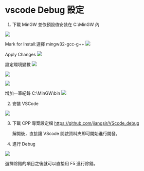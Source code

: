 # vscode Debug 設定

1. 下載 MinGW 並依預設值安裝在 C:\MinGW 內

![](images/2020-09-17-16-41-02.png)

Mark for Install:選擇 mingw32-gcc-g++
![](images/2020-09-17-16-41-38.png)

Apply Changes
![](images/2020-09-17-16-42-38.png)

設定環境變數
![](images/2020-09-17-16-15-08.png)


![](images/2020-09-17-16-15-25.png)

![](images/2020-09-17-16-15-36.png)

增加一筆紀錄 C:\MinGW\bin 
![](images/2020-09-17-16-15-45.png)

2. 安裝 VSCode

![](images/2020-09-17-17-14-37.png)

3. 下載 CPP 專案設定檔
   https://github.com/jiangsir/VScode_debug

   解開後，直接讓 VScode 開啟資料夾即可開始進行開發。

4. 進行 Debug
	
![](images/2020-09-18-07-58-24.png)

選擇除錯的項目之後就可以直接用 F5 進行除錯。
